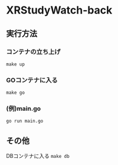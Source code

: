 # XRStudyWatch-back

## 実行方法
### コンテナの立ち上げ
`make up`
### GOコンテナに入る
`make go`
### (例)main.go
`go run main.go`
## その他
DBコンテナに入る
`make db`